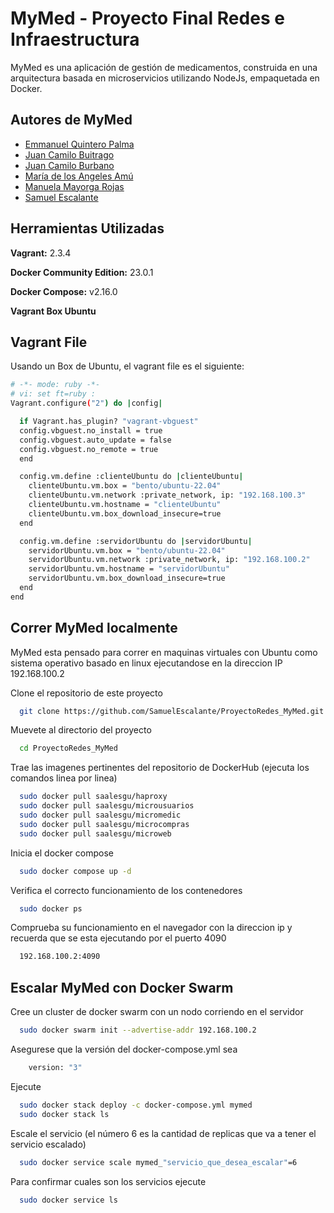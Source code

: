 # MyMed - Proyecto Final Redes e Infraestructura

MyMed es una aplicación de gestión de medicamentos, construida en una arquitectura basada en microservicios utilizando NodeJs, empaquetada en Docker. 

## Autores de MyMed

- [Emmanuel Quintero Palma](https://github.com/emmanuelqp)
- [Juan Camilo Buitrago](https://github.com/jcamilobg)
- [Juan Camilo Burbano](https://www.github.com/SamuelEscalante)
- [María de los Angeles Amú](https://github.com/mdlangeles)
- [Manuela Mayorga Rojas](https://github.com/ManuelaMayorga1)
- [Samuel Escalante](https://www.github.com/SamuelEscalante)

## Herramientas Utilizadas

**Vagrant:** 2.3.4

**Docker Community Edition:** 23.0.1

**Docker Compose:**  v2.16.0

**Vagrant Box Ubuntu** 

## Vagrant File

Usando un Box de Ubuntu, el vagrant file es el siguiente: 

```bash
# -*- mode: ruby -*-
# vi: set ft=ruby :
Vagrant.configure("2") do |config|

  if Vagrant.has_plugin? "vagrant-vbguest"
  config.vbguest.no_install = true
  config.vbguest.auto_update = false
  config.vbguest.no_remote = true
  end

  config.vm.define :clienteUbuntu do |clienteUbuntu|
    clienteUbuntu.vm.box = "bento/ubuntu-22.04"
    clienteUbuntu.vm.network :private_network, ip: "192.168.100.3"
    clienteUbuntu.vm.hostname = "clienteUbuntu"
    clienteUbuntu.vm.box_download_insecure=true
  end

  config.vm.define :servidorUbuntu do |servidorUbuntu|
    servidorUbuntu.vm.box = "bento/ubuntu-22.04"
    servidorUbuntu.vm.network :private_network, ip: "192.168.100.2"
    servidorUbuntu.vm.hostname = "servidorUbuntu"
    servidorUbuntu.vm.box_download_insecure=true
  end
end
```

## Correr MyMed localmente

MyMed esta pensado para correr en maquinas virtuales con Ubuntu como sistema operativo basado en linux ejecutandose en la direccion IP 192.168.100.2

Clone el repositorio de este proyecto

```bash
  git clone https://github.com/SamuelEscalante/ProyectoRedes_MyMed.git
```

Muevete al directorio del proyecto

```bash
  cd ProyectoRedes_MyMed
```

Trae las imagenes pertinentes del repositorio de DockerHub (ejecuta los comandos linea por linea)

```bash
  sudo docker pull saalesgu/haproxy
  sudo docker pull saalesgu/microusuarios
  sudo docker pull saalesgu/micromedic
  sudo docker pull saalesgu/microcompras
  sudo docker pull saalesgu/microweb
```

Inicia el docker compose

```bash
  sudo docker compose up -d
```

Verifica el correcto funcionamiento de los contenedores

```bash
  sudo docker ps
```
Comprueba su funcionamiento en el navegador con la direccion ip y recuerda que se esta ejecutando por el puerto 4090

```bash
  192.168.100.2:4090
```

## Escalar MyMed con Docker Swarm

Cree un cluster de docker swarm con un nodo corriendo en el servidor

```bash
  sudo docker swarm init --advertise-addr 192.168.100.2
```

Asegurese que la versión del docker-compose.yml sea
```bash
    version: "3"
```

Ejecute

```bash
  sudo docker stack deploy -c docker-compose.yml mymed
  sudo docker stack ls 
```

Escale el servicio (el número 6 es la cantidad de replicas que va a tener el servicio escalado)

```bash
  sudo docker service scale mymed_"servicio_que_desea_escalar"=6 
```

Para confirmar cuales son los servicios ejecute
```bash
  sudo docker service ls
```